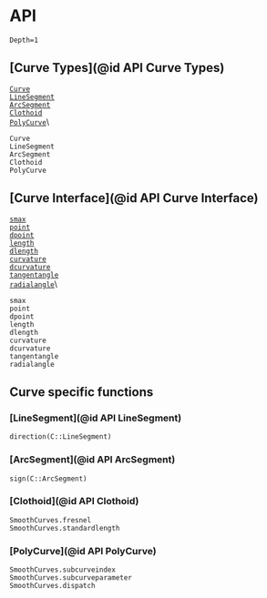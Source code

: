 # API

```@contents
Depth=1
```

## [Curve Types](@id API Curve Types)

[`Curve`](@ref)\
[`LineSegment`](@ref)\
[`ArcSegment`](@ref)\
[`Clothoid`](@ref)\
[`PolyCurve`](@ref)\

```@docs
Curve
LineSegment
ArcSegment
Clothoid
PolyCurve
```

## [Curve Interface](@id API Curve Interface)

[`smax`](@ref)\
[`point`](@ref)\
[`dpoint`](@ref)\
[`length`](@ref)\
[`dlength`](@ref)\
[`curvature`](@ref)\
[`dcurvature`](@ref)\
[`tangentangle`](@ref)\
[`radialangle`](@ref)\

```@docs
smax
point
dpoint
length
dlength
curvature
dcurvature
tangentangle
radialangle
```

## Curve specific functions

### [LineSegment](@id API LineSegment)

```@docs
direction(C::LineSegment)
```

### [ArcSegment](@id API ArcSegment)

```@docs
sign(C::ArcSegment)
```

### [Clothoid](@id API Clothoid)

```@docs
SmoothCurves.fresnel
SmoothCurves.standardlength
```

### [PolyCurve](@id API PolyCurve)

```@docs
SmoothCurves.subcurveindex
SmoothCurves.subcurveparameter
SmoothCurves.dispatch
```
